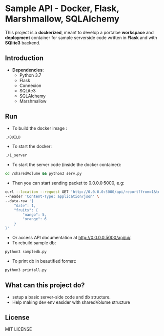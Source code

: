 # Sample API - Docker, Flask, Marshmallow, SQLAlchemy

   This project is a **dockerized**, meant to develop a portalbe **workspace** and **deployment** container for sample serverside code written in **Flask** and with **SQlite3** backend.
   
## Introduction
* **Dependencies:**
	* Python 3.7
	* Flask
	* Connexion
	* SQLite3
	* SQLAlchemy
	* Marshmallow

## Run
* To build the docker image :
```sh
./BUILD
```
* To start the docker:
```sh
./1_server
```
* To start the server code (inside the docker container):
```sh
cd /sharedVolume && python3 serv.py
```
* Then you can start sending packet to 0.0.0.0:5000, e.g:
```sh
curl --location --request GET 'http://0.0.0.0:5000/api/report?from=1&to=70' \
--header 'Content-Type: application/json' \
--data-raw '{
    "date": 1,
    "fruits": {
        "mango": 5,
        "orange": 6
    }
}'
```
* Or access API documentation at http://0.0.0.0:5000/api/ui/.
* To rebuild sample db:
```sh
python3 sampledb.py 
```
* To print db in beautified format:
```sh
python3 printall.py 
```
## What can this project do?

* setup a basic server-side code and db structure.
* Help making dev env easider with sharedVolume structure

## License
MIT LICENSE
